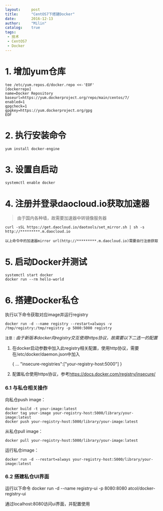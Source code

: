 ```yaml
---
layout:     post
title:      "CentOS7下搭建Docker"
date:       2016-12-13
author:     "Milin"
catalog:    true
tags:
 - 技术
 - CentOS7
 - Docker
---
```


# 1. 增加yum仓库
    tee /etc/yum.repos.d/docker.repo <<-'EOF'
    [dockerrepo]
    name=Docker Repository
    baseurl=https://yum.dockerproject.org/repo/main/centos/7/
    enabled=1
    gpgcheck=1
    gpgkey=https://yum.dockerproject.org/gpg
    EOF

# 2. 执行安装命令
    yum install docker-engine

# 3. 设置自启动
    systemctl enable docker

# 4. 注册并登录daocloud.io获取加速器
>由于国内各种墙，故需要加速器中转镜像服务器

    curl -sSL https://get.daocloud.io/daotools/set_mirror.sh | sh -s http://*********.m.daocloud.io

`以上命令中的加速器mirror url(http://*********.m.daocloud.io)需要自行注册获取`

# 5. 启动Docker并测试
    systemctl start docker
    docker run --rm hello-world

# 6. 搭建Docker私仓
执行以下命令获取对应image并运行registry

    docker run -d --name registry --restart=always -v /tmp/registry:/tmp/registry -p 5000:5000 registry

`注意：`*由于新版本docker向registry交互使用https协议，故需要以下二选一的配置*

1. 在docker启动参数中加入此registry相关配置，使用http协议，需要在/etc/docker/daemon.json中加入

    {
        ...
        "insecure-registries":["your-registry-host:5000"]
    }

2. 配置私仓使用https协议，参考<https://docs.docker.com/registry/insecure/>

### 6.1 与私仓相关操作
向私仓push image：

    docker build -t your-image:latest
    docker tag your-image your-registry-host:5000/library/your-image:latest
    docker push your-registry-host:5000/library/your-image:latest

从私仓pull image：

    docker pull your-registry-host:5000/library/your-image:latest

运行私仓image：

    docker run -d --restart=always your-registry-host:5000/library/your-image:latest

### 6.2 搭建私仓UI界面
运行以下命令
    docker run -d --name registry-ui -p 8080:8080 atcol/docker-registry-ui

通过localhost:8080访问ui界面，并配置使用